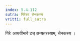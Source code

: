 ```yaml
---
index: 5.4.112
sutra: गिरेश्च सेनकस्य
vritti: full_sutra
---
```


गिरेः अव्ययीभावे टच् अन्यतरस्याम्, सेनकस्य । 